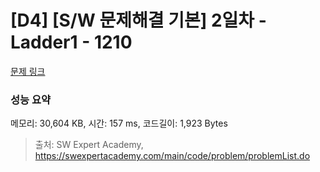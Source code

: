 # [D4] [S/W 문제해결 기본] 2일차 - Ladder1 - 1210 

[문제 링크](https://swexpertacademy.com/main/code/problem/problemDetail.do?contestProbId=AV14ABYKADACFAYh) 

### 성능 요약

메모리: 30,604 KB, 시간: 157 ms, 코드길이: 1,923 Bytes



> 출처: SW Expert Academy, https://swexpertacademy.com/main/code/problem/problemList.do